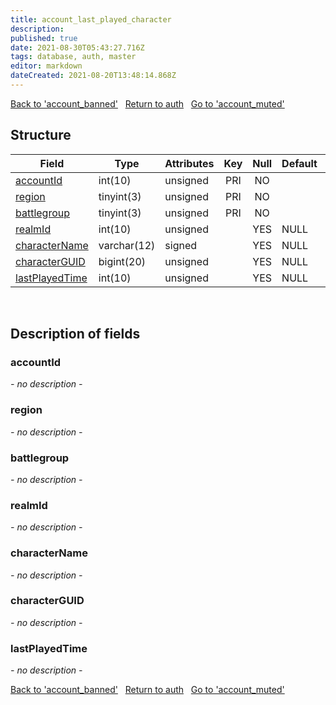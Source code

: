 ```yaml
---
title: account_last_played_character
description: 
published: true
date: 2021-08-30T05:43:27.716Z
tags: database, auth, master
editor: markdown
dateCreated: 2021-08-20T13:48:14.868Z
---
```


<a href="https://trinitycore.info/de/database/master/auth/account_banned" class="mt-5 v-btn v-btn--depressed v-btn--flat v-btn--outlined theme--light v-size--default darkblue--text text--lighten-3"><span class="v-btn__content"><i aria-hidden="true" class="v-icon notranslate v-icon--left mdi mdi-arrow-left theme--light"></i><span>Back to 'account_banned'</span></span></a>&nbsp;&nbsp;&nbsp;<a href="https://trinitycore.info/de/database/master/auth/home" class="mt-5 v-btn v-btn--depressed v-btn--flat v-btn--outlined theme--light v-size--default darkblue--text text--lighten-3"><span class="v-btn__content"><i aria-hidden="true" class="v-icon notranslate v-icon--left mdi mdi-home-outline theme--light"></i><span>Return to auth</span></span></a>&nbsp;&nbsp;&nbsp;<a href="https://trinitycore.info/de/database/master/auth/account_muted" class="mt-5 v-btn v-btn--depressed v-btn--flat v-btn--outlined theme--light v-size--default darkblue--text text--lighten-3"><span class="v-btn__content"><span>Go to 'account_muted'</span><i aria-hidden="true" class="v-icon notranslate v-icon--right mdi mdi-arrow-right theme--light"></i></span></a>
## Structure

| Field | Type | Attributes | Key | Null | Default | Extra | Comment |
|---|---|---|:---:|:---:|---|---|---|
| [accountId](#) | int(10) | unsigned | PRI | NO |  |  |  |
| [region](#) | tinyint(3) | unsigned | PRI | NO |  |  |  |
| [battlegroup](#) | tinyint(3) | unsigned | PRI | NO |  |  |  |
| [realmId](#) | int(10) | unsigned |  | YES | NULL |  |  |
| [characterName](#) | varchar(12) | signed |  | YES | NULL |  |  |
| [characterGUID](#) | bigint(20) | unsigned |  | YES | NULL |  |  |
| [lastPlayedTime](#) | int(10) | unsigned |  | YES | NULL |  |  |

&nbsp;
## Description of fields

### accountId
*- no description -*
&nbsp;

### region
*- no description -*
&nbsp;

### battlegroup
*- no description -*
&nbsp;

### realmId
*- no description -*
&nbsp;

### characterName
*- no description -*
&nbsp;

### characterGUID
*- no description -*
&nbsp;

### lastPlayedTime
*- no description -*
&nbsp;

<a href="https://trinitycore.info/de/database/master/auth/account_banned" class="mt-5 v-btn v-btn--depressed v-btn--flat v-btn--outlined theme--light v-size--default darkblue--text text--lighten-3"><span class="v-btn__content"><i aria-hidden="true" class="v-icon notranslate v-icon--left mdi mdi-arrow-left theme--light"></i><span>Back to 'account_banned'</span></span></a>&nbsp;&nbsp;&nbsp;<a href="https://trinitycore.info/de/database/master/auth/home" class="mt-5 v-btn v-btn--depressed v-btn--flat v-btn--outlined theme--light v-size--default darkblue--text text--lighten-3"><span class="v-btn__content"><i aria-hidden="true" class="v-icon notranslate v-icon--left mdi mdi-home-outline theme--light"></i><span>Return to auth</span></span></a>&nbsp;&nbsp;&nbsp;<a href="https://trinitycore.info/de/database/master/auth/account_muted" class="mt-5 v-btn v-btn--depressed v-btn--flat v-btn--outlined theme--light v-size--default darkblue--text text--lighten-3"><span class="v-btn__content"><span>Go to 'account_muted'</span><i aria-hidden="true" class="v-icon notranslate v-icon--right mdi mdi-arrow-right theme--light"></i></span></a>